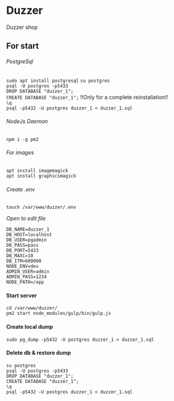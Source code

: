 # Duzzer
Duzzer shop

## For start
###### PostgreSql
`sudo apt install postgresql`
`su postgres` <br />
`psql -U postgres -p5433` <br />
`DROP DATABASE "duzzer_1";` <br />
`CREATE DATABASE "duzzer_1";` !!Only for a complete reinstallation!! <br />
`\q` <br />
`psql -p5432 -U postgres duzzer_1 < duzzer_1.sql`  <br />

###### NodeJs Daemon
`npm i -g pm2`<br />

###### For images
`apt install imagemagick`<br />
`apt install graphicsmagick`
###### Create .env
`touch /var/www/duzzer/.env`


_Open to edit file_<br />

`DB_NAME=duzzer_1`<br />
`DB_HOST=localhost`<br />
`DB_USER=pgadmin`<br />
`DB_PASS=pass`<br />
`DB_PORT=5433`<br />
`DB_MAXC=10`<br />
`DB_ITM=600000`<br />
`NODE_ENV=dev`<br />
`ADMIN_USER=admin`<br />
`ADMIN_PASS=1234`<br />
`NODE_PATH=/app`<br />

#### Start server
`cd /var/www/duzzer/`<br />
`pm2 start node_modules/gulp/bin/gulp.js`

#### Create local dump
`sudo pg_dump -p5432 -U postgres duzzer_1 > duzzer_1.sql` 
#### Delete db & restore dump
`su postgres` <br />
`psql -U postgres -p5433` <br />
`DROP DATABASE "duzzer_1";` <br />
`CREATE DATABASE "duzzer_1";` <br />
`\q` <br />
`psql -p5432 -U postgres duzzer_1 < duzzer_1.sql`  <br />
